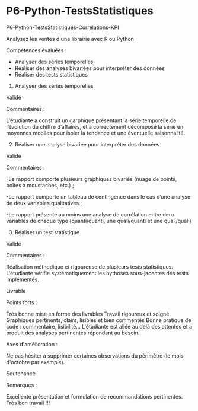 # P6-Python-TestsStatistiques
P6-Python-TestsStatistiques-Corrélations-KPI

Analysez les ventes d'une librairie avec R ou Python

Compétences évaluées :
- Analyser des séries temporelles
- Réaliser des analyses bivariées pour interpréter des données
- Réaliser des tests statistiques

1. Analyser des séries temporelles

Validé 

Commentaires :

L'étudiante a construit un garphique présentant la série temporelle de l’évolution du chiffre d’affaires, et a correctement décomposé la série en moyennes mobiles pour isoler la tendance et une éventuelle saisonnalité.

 
2. Réaliser une analyse bivariée pour interpréter des données

Validé 

Commentaires :

-Le rapport comporte plusieurs graphiques bivariés (nuage de points, boîtes à moustaches, etc.) ;

-Le rapport comporte un tableau de contingence dans le cas d’une analyse de deux variables qualitatives ;

-Le rapport présente au moins une analyse de corrélation entre deux variables de chaque type (quanti/quanti, une quali/quanti et une quali/quali)

 

3. Réaliser un test statistique

Validé 

Commentaires :

Réalisation méthodique et rigoureuse de plusieurs tests statistiques. L'étudiante vérifie systématiquement les hythoses sous-jacentes des tests implémentés.

 

Livrable

Points forts :

Très bonne mise en forme des livrables
Travail rigoureux et soigné
Graphiques pertinents, clairs, lisibles et bien commentés
Bonne pratique de code : commentaire, lisibilité...
L'étudiante est allée au delà des attentes et a produit des analyses pertinentes répondant au besoin.
 

Axes d'amélioration :

Ne pas hésiter à supprimer certaines observations du périmètre (le mois d'octobre par exemple).
 

Soutenance

Remarques :

Excellente présentation et formulation de recommandations pertinentes. Très bon travail !!!